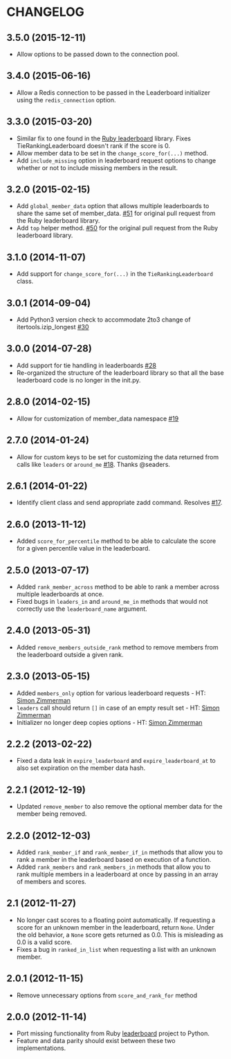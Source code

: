 # CHANGELOG

## 3.5.0 (2015-12-11)

* Allow options to be passed down to the connection pool.

## 3.4.0 (2015-06-16)

* Allow a Redis connection to be passed in the Leaderboard initializer using the `redis_connection` option.

## 3.3.0 (2015-03-20)

* Similar fix to one found in the [Ruby leaderboard](https://github.com/agoragames/leaderboard) library. Fixes TieRankingLeaderboard doesn't rank if the score is 0.
* Allow member data to be set in the `change_score_for(...)` method.
* Add `include_missing` option in leaderboard request options to change
  whether or not to include missing members in the result.

## 3.2.0 (2015-02-15)

* Add `global_member_data` option that allows multiple leaderboards to share the same set of member_data. [#51](https://github.com/agoragames/leaderboard/pull/51) for original pull request from the Ruby leaderboard library.
* Add `top` helper method. [#50](https://github.com/agoragames/leaderboard/pull/50) for the original pull request from the Ruby leaderboard library.

## 3.1.0 (2014-11-07)

* Add support for `change_score_for(...)` in the `TieRankingLeaderboard` class.

## 3.0.1 (2014-09-04)

* Add Python3 version check to accommodate 2to3 change of itertools.izip_longest [#30](https://github.com/agoragames/leaderboard-python/pull/30)

## 3.0.0 (2014-07-28)

* Add support for tie handling in leaderboards [#28](https://github.com/agoragames/leaderboard-python/pull/28)
* Re-organized the structure of the leaderboard library so that all the base leaderboard code is no longer in the init.py.

## 2.8.0 (2014-02-15)

* Allow for customization of member_data namespace [#19](https://github.com/agoragames/leaderboard-python/pull/19)

## 2.7.0 (2014-01-24)

* Allow for custom keys to be set for customizing the data returned from calls like `leaders` or `around_me` [#18](https://github.com/agoragames/leaderboard-python/pull/18). Thanks @seaders.

## 2.6.1 (2014-01-22)

* Identify client class and send appropriate zadd command. Resolves [#17](https://github.com/agoragames/leaderboard-python/issues/17).

## 2.6.0 (2013-11-12)

* Added `score_for_percentile` method to be able to calculate the score for a given percentile value in the leaderboard.

## 2.5.0 (2013-07-17)

* Added `rank_member_across` method to be able to rank a member across multiple leaderboards at once.
* Fixed bugs in `leaders_in` and `around_me_in` methods that would not correctly use the `leaderboard_name` argument.

## 2.4.0 (2013-05-31)

* Added `remove_members_outside_rank` method to remove members from the leaderboard outside a given rank.

## 2.3.0 (2013-05-15)

* Added `members_only` option for various leaderboard requests - HT: [Simon Zimmerman](https://github.com/simonz05)
* `leaders` call should return `[]` in case of an empty result set - HT: [Simon Zimmerman](https://github.com/simonz05)
* Initializer no longer deep copies options - HT: [Simon Zimmerman](https://github.com/simonz05)

## 2.2.2 (2013-02-22)

* Fixed a data leak in `expire_leaderboard` and `expire_leaderboard_at` to also set expiration on the member data hash.

## 2.2.1 (2012-12-19)

* Updated `remove_member` to also remove the optional member data for the member being removed.

## 2.2.0 (2012-12-03)

* Added `rank_member_if` and `rank_member_if_in` methods that allow you to rank a member in the leaderboard based on execution of a function.
* Added `rank_members` and `rank_members_in` methods that allow you to rank multiple members in a leaderboard at once by passing in an array of members and scores.

## 2.1 (2012-11-27)

* No longer cast scores to a floating point automatically. If requesting a score for an unknown member in the leaderboard, return `None`. Under the old behavior, a `None` score gets returned as 0.0. This is misleading as 0.0 is a valid score.
* Fixes a bug in `ranked_in_list` when requesting a list with an unknown member.

## 2.0.1 (2012-11-15)

* Remove unnecessary options from `score_and_rank_for` method

## 2.0.0 (2012-11-14)

* Port missing functionality from Ruby [leaderboard](https://github.com/agoragames/leaderboard) project to Python.
* Feature and data parity should exist between these two implementations.